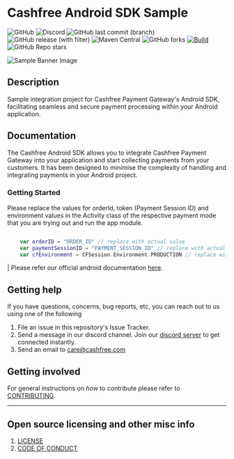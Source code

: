 # Cashfree Android SDK Sample

![GitHub](https://img.shields.io/github/license/cashfree/flutter-cashfree-pg-sdk) ![Discord](https://img.shields.io/discord/931125665669972018?label=discord) ![GitHub last commit (branch)](https://img.shields.io/github/last-commit/cashfree/flutter-cashfree-pg-sdk/main) ![GitHub release (with filter)](https://img.shields.io/github/v/release/cashfree/flutter-cashfree-pg-sdk?label=latest) ![Maven Central](https://img.shields.io/maven-central/v/com.cashfree.pg/api) ![GitHub forks](https://img.shields.io/github/forks/cashfree/flutter-cashfree-pg-sdk) [![Build](https://github.com/cashfree/flutter-cashfree-pg-sdk/actions/workflows/main.yml/badge.svg?branch=main)](https://github.com/cashfree/flutter-cashfree-pg-sdk/actions/workflows/main.yml) ![GitHub Repo stars](https://img.shields.io/github/stars/cashfree/flutter-cashfree-pg-sdk)


![Sample Banner Image](https://maven.cashfree.com/images/github-header-image.png)

## **Description** 

Sample integration project for Cashfree Payment Gateway's Android SDK, facilitating seamless and secure payment processing within your Android application.


## Documentation

The Cashfree Android SDK allows you to integrate Cashfree Payment Gateway into your application and start collecting payments from your customers. It has been designed to minimise the complexity of handling and integrating payments in your Android project.

### Getting Started

Please replace the values for orderId, token (Payment Session ID) and environment values in the Activity class of the respective payment mode that you are trying out and run the app module.

```kotlin

    var orderID = "ORDER_ID" // replace with actual value
    var paymentSessionID = "PAYMENT_SESSION_ID" // replace with actual value
    var cfEnvironment = CFSession.Environment.PRODUCTION // replace with actual value

```


| Please refer our official android documentation [here](https://docs.cashfree.com/docs/android-integration).


## Getting help

If you have questions, concerns, bug reports, etc, you can reach out to us using one of the following 

1. File an issue in this repository's Issue Tracker.
2. Send a message in our discord channel. Join our [discord server](https://discord.gg/znT6X45qDS) to get connected instantly.
3. Send an email to care@cashfree.com

## Getting involved

For general instructions on _how_ to contribute please refer to [CONTRIBUTING](CONTRIBUTING.md).


----

## Open source licensing and other misc info
1. [LICENSE](https://github.com/cashfree/flutter-cashfree-pg-sdk/blob/master/LICENSE.md)
2. [CODE OF CONDUCT](https://github.com/cashfree/flutter-cashfree-pg-sdk/blob/master/CODE_OF_CONDUCT.md)
